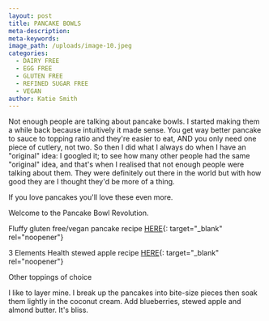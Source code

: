 ```yaml
---
layout: post
title: PANCAKE BOWLS
meta-description:
meta-keywords:
image_path: /uploads/image-10.jpeg
categories:
  - DAIRY FREE
  - EGG FREE
  - GLUTEN FREE
  - REFINED SUGAR FREE
  - VEGAN
author: Katie Smith
---
```

Not enough people are talking about pancake bowls. I started making them a while back because intuitively it made sense. You get way better pancake to sauce to topping ratio and they're easier to eat, AND you only need one piece of cutlery, not two. So then I did what I always do when I have an "original" idea: I googled it; to see how many other people had the same "original" idea, and that's when I realised that not enough people were talking about them. They were definitely out there in the world but with how good they are I thought they'd be more of a thing.

If you love pancakes you'll love these even more.

Welcome to the Pancake Bowl Revolution.

Fluffy gluten free/vegan pancake recipe [HERE](https://www.thecomfortcupboard.com.au/dairy%20free/refined%20sugar%20free/egg%20free/vegan/gluten%20free/2020/04/18/everyday-pancakes.html){: target="_blank" rel="noopener"}

3 Elements Health stewed apple recipe [HERE](https://www.thecomfortcupboard.com.au/dairy%20free/egg%20free/gluten%20free/refined%20sugar%20free/vegan/2021/02/09/breakfast-tacos.html){: target="_blank" rel="noopener"}

Other toppings of choice

I like to layer mine. I break up the pancakes into bite-size pieces then soak them lightly in the coconut cream. Add blueberries, stewed apple and almond butter. It's bliss.

